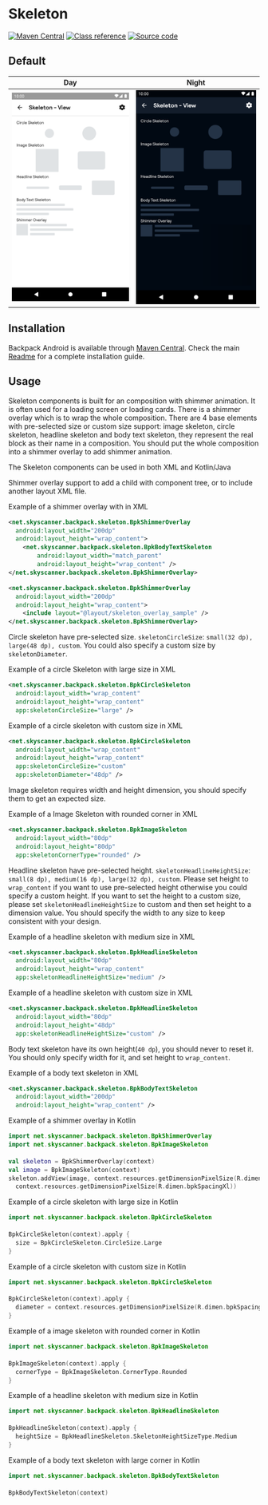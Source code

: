 # Skeleton

[![Maven Central](https://img.shields.io/maven-central/v/net.skyscanner.backpack/backpack-android)](https://search.maven.org/artifact/net.skyscanner.backpack/backpack-android)
[![Class reference](https://img.shields.io/badge/Class%20reference-Android-blue)](https://backpack.github.io/android/Backpack/net.skyscanner.backpack.skeleton)
[![Source code](https://img.shields.io/badge/Source%20code-GitHub-lightgrey)](https://github.com/Skyscanner/backpack-android/tree/main/Backpack/src/main/java/net/skyscanner/backpack/skeleton)

## Default

| Day | Night |
| --- | --- |
| ![Skeleton component](https://raw.githubusercontent.com/Skyscanner/backpack-android/main/docs/view/Skeleton/screenshots/default.png) |![Skeleton component - dark mode](https://raw.githubusercontent.com/Skyscanner/backpack-android/main/docs/view/Skeleton/screenshots/default_dm.png) |

## Installation

Backpack Android is available through [Maven Central](https://search.maven.org/artifact/net.skyscanner.backpack/backpack-android). Check the main [Readme](https://github.com/skyscanner/backpack-android#installation) for a complete installation guide.

## Usage
Skeleton components is built for an composition with shimmer animation. It is often used for a loading screen or loading cards.
There is a shimmer overlay which is to wrap the whole composition.
There are 4 base elements with pre-selected size or custom size support: image skeleton, circle skeleton, headline skeleton and body text skeleton,
they represent the real block as their name in a composition.
You should put the whole composition into a shimmer overlay to add shimmer animation.

The Skeleton components can be used in both XML and Kotlin/Java

Shimmer overlay support to add a child with component tree, or to include another layout XML file.

Example of a shimmer overlay with  in XML

```xml
<net.skyscanner.backpack.skeleton.BpkShimmerOverlay
  android:layout_width="200dp"
  android:layout_height="wrap_content">
    <net.skyscanner.backpack.skeleton.BpkBodyTextSkeleton
        android:layout_width="match_parent"
        android:layout_height="wrap_content" />
</net.skyscanner.backpack.skeleton.BpkShimmerOverlay>
```

```xml
<net.skyscanner.backpack.skeleton.BpkShimmerOverlay
  android:layout_width="200dp"
  android:layout_height="wrap_content">
    <include layout="@layout/skeleton_overlay_sample" />
</net.skyscanner.backpack.skeleton.BpkShimmerOverlay>
```

Circle skeleton have pre-selected size.
`skeletonCircleSize`: `small(32 dp), large(48 dp), custom`.
You could also specify a custom size by `skeletonDiameter`.

Example of a circle Skeleton with large size in XML

```xml
<net.skyscanner.backpack.skeleton.BpkCircleSkeleton
  android:layout_width="wrap_content"
  android:layout_height="wrap_content"
  app:skeletonCircleSize="large" />
```

Example of a circle skeleton with custom size in XML

```xml
<net.skyscanner.backpack.skeleton.BpkCircleSkeleton
  android:layout_width="wrap_content"
  android:layout_height="wrap_content"
  app:skeletonCircleSize="custom"
  app:skeletonDiameter="48dp" />
```

Image skeleton requires width and height dimension, you should specify them to get an expected size.

Example of a Image Skeleton with rounded corner in XML

```xml
<net.skyscanner.backpack.skeleton.BpkImageSkeleton
  android:layout_width="80dp"
  android:layout_height="80dp"
  app:skeletonCornerType="rounded" />
```

Headline skeleton have pre-selected height.
`skeletonHeadlineHeightSize`: `small(8 dp), medium(16 dp), large(32 dp), custom`.
Please set height to `wrap_content` if you want to use pre-selected height otherwise you could specify a custom height.
If you want to set the height to a custom size, please set `skeletonHeadlineHeightSize` to custom and then set height to a dimension value.
You should specify the width to any size to keep consistent with your design.

Example of a headline skeleton with medium size in XML

```xml
<net.skyscanner.backpack.skeleton.BpkHeadlineSkeleton
  android:layout_width="80dp"
  android:layout_height="wrap_content"
  app:skeletonHeadlineHeightSize="medium" />
```

Example of a headline skeleton with custom size in XML

```xml
<net.skyscanner.backpack.skeleton.BpkHeadlineSkeleton
  android:layout_width="80dp"
  android:layout_height="48dp"
  app:skeletonHeadlineHeightSize="custom" />
```

Body text skeleton have its own height(`40 dp`), you should never to reset it. You should only specify width for it, and set height to `wrap_content`.

Example of a body text skeleton in XML

```xml
<net.skyscanner.backpack.skeleton.BpkBodyTextSkeleton
  android:layout_width="200dp"
  android:layout_height="wrap_content" />
```

Example of a shimmer overlay in Kotlin

```Kotlin
import net.skyscanner.backpack.skeleton.BpkShimmerOverlay
import net.skyscanner.backpack.skeleton.BpkImageSkeleton

val skeleton = BpkShimmerOverlay(context)
val image = BpkImageSkeleton(context)
skeleton.addView(image, context.resources.getDimensionPixelSize(R.dimen.bpkSpacingXl),
  context.resources.getDimensionPixelSize(R.dimen.bpkSpacingXl))
```


Example of a circle skeleton with large size in Kotlin

```Kotlin
import net.skyscanner.backpack.skeleton.BpkCircleSkeleton

BpkCircleSkeleton(context).apply {
  size = BpkCircleSkeleton.CircleSize.Large
}
```

Example of a circle skeleton with custom size in Kotlin

```Kotlin
import net.skyscanner.backpack.skeleton.BpkCircleSkeleton

BpkCircleSkeleton(context).apply {
  diameter = context.resources.getDimensionPixelSize(R.dimen.bpkSpacingXl)
}
```

Example of a image skeleton with rounded corner in Kotlin

```Kotlin
import net.skyscanner.backpack.skeleton.BpkImageSkeleton

BpkImageSkeleton(context).apply {
  cornerType = BpkImageSkeleton.CornerType.Rounded
}
```

Example of a headline skeleton with medium size in Kotlin

```Kotlin
import net.skyscanner.backpack.skeleton.BpkHeadlineSkeleton

BpkHeadlineSkeleton(context).apply {
  heightSize = BpkHeadlineSkeleton.SkeletonHeightSizeType.Medium
}
```

Example of a body text skeleton with large corner in Kotlin

```Kotlin
import net.skyscanner.backpack.skeleton.BpkBodyTextSkeleton

BpkBodyTextSkeleton(context)
```
